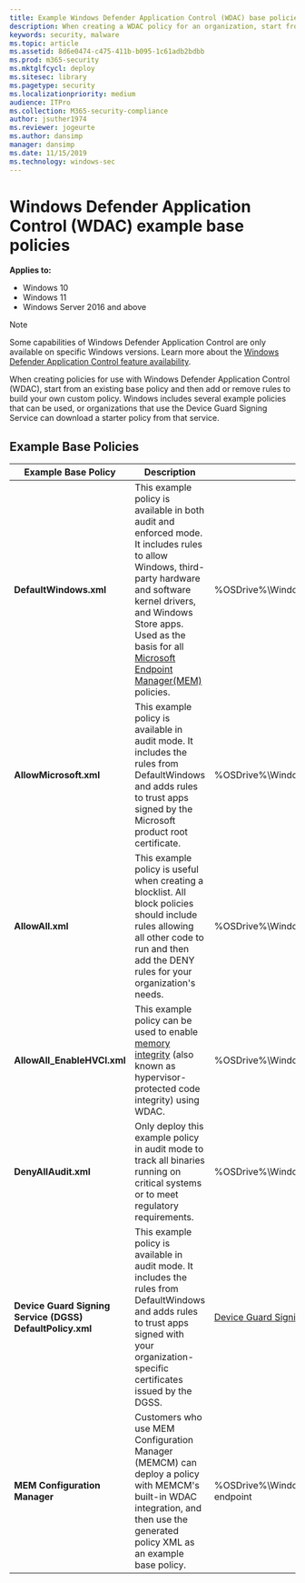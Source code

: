 ```yaml
---
title: Example Windows Defender Application Control (WDAC) base policies (Windows)
description: When creating a WDAC policy for an organization, start from one of the many available example base policies.
keywords: security, malware
ms.topic: article
ms.assetid: 8d6e0474-c475-411b-b095-1c61adb2bdbb
ms.prod: m365-security
ms.mktglfcycl: deploy
ms.sitesec: library
ms.pagetype: security
ms.localizationpriority: medium
audience: ITPro
ms.collection: M365-security-compliance
author: jsuther1974
ms.reviewer: jogeurte
ms.author: dansimp
manager: dansimp
ms.date: 11/15/2019
ms.technology: windows-sec
---
```


# Windows Defender Application Control (WDAC) example base policies

**Applies to:**

-   Windows 10
-   Windows 11
-   Windows Server 2016 and above

>[!NOTE]
>Some capabilities of Windows Defender Application Control are only available on specific Windows versions. Learn more about the [Windows Defender Application Control feature availability](feature-availability.md).

When creating policies for use with Windows Defender Application Control (WDAC), start from an existing base policy and then add or remove rules to build your own custom policy. Windows includes several example policies that can be used, or organizations that use the Device Guard Signing Service can download a starter policy from that service.

## Example Base Policies

| **Example Base Policy** | **Description** | **Where it can be found** |
|----------------------------|---------------------------------------------------------------|--------|
| **DefaultWindows.xml** | This example policy is available in both audit and enforced mode. It includes rules to allow Windows, third-party hardware and software kernel drivers, and Windows Store apps. Used as the basis for all [Microsoft Endpoint Manager(MEM)](https://www.microsoft.com/microsoft-365/microsoft-endpoint-manager) policies. | %OSDrive%\Windows\schemas\CodeIntegrity\ExamplePolicies |
| **AllowMicrosoft.xml** | This example policy is available in audit mode. It includes the rules from DefaultWindows and adds rules to trust apps signed by the Microsoft product root certificate. | %OSDrive%\Windows\schemas\CodeIntegrity\ExamplePolicies |
| **AllowAll.xml** | This example policy is useful when creating a blocklist. All block policies should include rules allowing all other code to run and then add the DENY rules for your organization's needs. | %OSDrive%\Windows\schemas\CodeIntegrity\ExamplePolicies |
| **AllowAll_EnableHVCI.xml** | This example policy can be used to enable [memory integrity](/windows/security/threat-protection/device-guard/memory-integrity) (also known as hypervisor-protected code integrity) using WDAC. | %OSDrive%\Windows\schemas\CodeIntegrity\ExamplePolicies |
| **DenyAllAudit.xml** | Only deploy this example policy in audit mode to track all binaries running on critical systems or to meet regulatory requirements. | %OSDrive%\Windows\schemas\CodeIntegrity\ExamplePolicies |
| **Device Guard Signing Service (DGSS) DefaultPolicy.xml** | This example policy is available in audit mode. It includes the rules from DefaultWindows and adds rules to trust apps signed with your organization-specific certificates issued by the DGSS. | [Device Guard Signing Service NuGet Package](https://www.nuget.org/packages/Microsoft.Acs.Dgss.Client) |
| **MEM Configuration Manager** | Customers who use MEM Configuration Manager (MEMCM) can deploy a policy with MEMCM's built-in WDAC integration, and then use the generated policy XML as an example base policy. | %OSDrive%\Windows\CCM\DeviceGuard on a managed endpoint |
